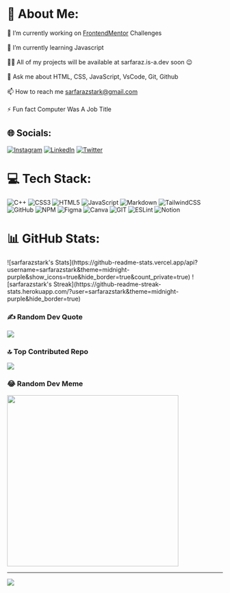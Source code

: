 # 💫 About Me:
<a align="right" href="https://api.daily.dev/devcards/v2/NNr90EP29.png?r=won&type=default" width="356" alt="Sarfaraz Stark's Dev Card" width="300" alt="Sarfaraz Alam's Dev Card" align="right" /></a>
🔭 I’m currently working on [FrontendMentor](https://www.frontendmentor.io/profile/sarfarazstark) Challenges<br><br>🌱 I’m currently learning Javascript<br><br>👨‍💻 All of my projects will be available at sarfaraz.is-a.dev soon 😉<br><br>💬 Ask me about HTML, CSS, JavaScript, VsCode, Git, Github<br><br>📫 How to reach me sarfarazstark@gmail.com<br><br>⚡ Fun fact Computer Was A Job Title


## 🌐 Socials:
[![Instagram](https://img.shields.io/badge/Instagram-%23E4405F.svg?logo=Instagram&logoColor=white)](https://instagram.com/sarfarazstark) [![LinkedIn](https://img.shields.io/badge/LinkedIn-%230077B5.svg?logo=linkedin&logoColor=white)](https://linkedin.com/in/sarfarazstark) [![Twitter](https://img.shields.io/badge/Twitter-%231DA1F2.svg?logo=Twitter&logoColor=white)](https://twitter.com/sarfaraz_stark) 

# 💻 Tech Stack:
![C++](https://img.shields.io/badge/c++-%2300599C.svg?style=for-the-badge&logo=c%2B%2B&logoColor=white) ![CSS3](https://img.shields.io/badge/css3-%231572B6.svg?style=for-the-badge&logo=css3&logoColor=white) ![HTML5](https://img.shields.io/badge/html5-%23E34F26.svg?style=for-the-badge&logo=html5&logoColor=white) ![JavaScript](https://img.shields.io/badge/javascript-%23323330.svg?style=for-the-badge&logo=javascript&logoColor=%23F7DF1E) ![Markdown](https://img.shields.io/badge/markdown-%23000000.svg?style=for-the-badge&logo=markdown&logoColor=white) ![TailwindCSS](https://img.shields.io/badge/tailwindcss-%2338B2AC.svg?style=for-the-badge&logo=tailwind-css&logoColor=white) ![GitHub](https://img.shields.io/badge/GitHub-%23121011.svg?style=for-the-badge&logo=github&logoColor=white) ![NPM](https://img.shields.io/badge/NPM-%23000000.svg?style=for-the-badge&logo=npm&logoColor=white) 	![Figma](https://img.shields.io/badge/figma-%23F24E1E.svg?style=for-the-badge&logo=figma&logoColor=white) ![Canva](https://img.shields.io/badge/Canva-%2300C4CC.svg?style=for-the-badge&logo=Canva&logoColor=white) ![GIT](https://img.shields.io/badge/Git-fc6d26?style=for-the-badge&logo=git&logoColor=white) ![ESLint](https://img.shields.io/badge/ESLint-4B3263?style=for-the-badge&logo=eslint&logoColor=white) ![Notion](https://img.shields.io/badge/Notion-%23000000.svg?style=for-the-badge&logo=notion&logoColor=white)
# 📊 GitHub Stats:
<div style="display:flex; width=100%">
![sarfarazstark's Stats](https://github-readme-stats.vercel.app/api?username=sarfarazstark&theme=midnight-purple&show_icons=true&hide_border=true&count_private=true)
![sarfarazstark's Streak](https://github-readme-streak-stats.herokuapp.com/?user=sarfarazstark&theme=midnight-purple&hide_border=true)
</div>

### ✍️ Random Dev Quote
![](https://quotes-github-readme.vercel.app/api?type=horizontal&theme=radical)

### 🔝 Top Contributed Repo
![](https://github-contributor-stats.vercel.app/api?username=sarfarazstark&limit=5&theme=dracula&combine_all_yearly_contributions=true)

### 😂 Random Dev Meme
<img src='https://randommeme-five.vercel.app/' style="height: 400px;"/>

---
[![](https://visitcount.itsvg.in/api?id=sarfarazstark&label=Visitors&pretty=false)](https://visitcount.itsvg.in)

  
<!-- Proudly created with GPRM ( https://gprm.itsvg.in ) -->
